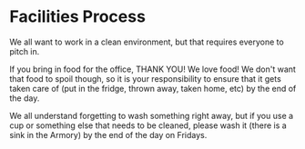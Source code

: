 # Facilities Process

We all want to work in a clean environment, but that requires everyone to pitch in.

If you bring in food for the office, THANK YOU! We love food! We don't want 
that food to spoil though, so it is your responsibility to ensure that it 
gets taken care of (put in the fridge, thrown away, taken home, etc) by the 
end of the day.

We all understand forgetting to wash something right away, but if you use a cup 
or something else that needs to be cleaned, please wash it (there is a sink in 
the Armory) by the end of the day on Fridays.
